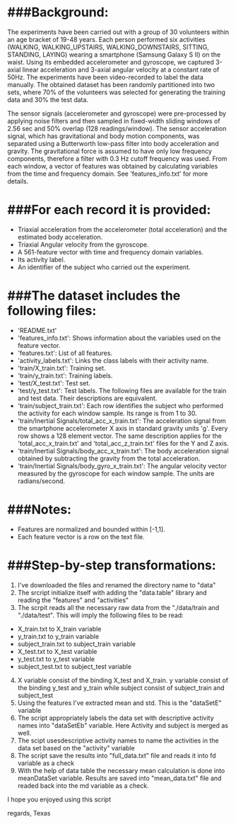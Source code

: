###Background:
==============

The experiments have been carried out with a group of 30 volunteers within an age bracket of 19-48 years. Each person performed six activities (WALKING, WALKING_UPSTAIRS, WALKING_DOWNSTAIRS, SITTING, STANDING, LAYING) wearing a smartphone (Samsung Galaxy S II) on the waist. Using its embedded accelerometer and gyroscope, we captured 3-axial linear acceleration and 3-axial angular velocity at a constant rate of 50Hz. The experiments have been video-recorded to label the data manually. The obtained dataset has been randomly partitioned into two sets, where 70% of the volunteers was selected for generating the training data and 30% the test data. 

The sensor signals (accelerometer and gyroscope) were pre-processed by applying noise filters and then sampled in fixed-width sliding windows of 2.56 sec and 50% overlap (128 readings/window). The sensor acceleration signal, which has gravitational and body motion components, was separated using a Butterworth low-pass filter into body acceleration and gravity. The gravitational force is assumed to have only low frequency components, therefore a filter with 0.3 Hz cutoff frequency was used. From each window, a vector of features was obtained by calculating variables from the time and frequency domain. See 'features_info.txt' for more details. 

###For each record it is provided:
==================================

- Triaxial acceleration from the accelerometer (total acceleration) and the estimated body acceleration.
- Triaxial Angular velocity from the gyroscope. 
- A 561-feature vector with time and frequency domain variables. 
- Its activity label. 
- An identifier of the subject who carried out the experiment.

###The dataset includes the following files:
============================================

- 'README.txt'
- 'features_info.txt': Shows information about the variables used on the feature vector.
- 'features.txt': List of all features.
- 'activity_labels.txt': Links the class labels with their activity name.
- 'train/X_train.txt': Training set.
- 'train/y_train.txt': Training labels.
- 'test/X_test.txt': Test set.
- 'test/y_test.txt': Test labels.
The following files are available for the train and test data. Their descriptions are equivalent. 
- 'train/subject_train.txt': Each row identifies the subject who performed the activity for each window sample. Its range is from 1 to 30. 
- 'train/Inertial Signals/total_acc_x_train.txt': The acceleration signal from the smartphone accelerometer X axis in standard gravity units 'g'. Every row shows a 128 element vector. The same description applies for the 'total_acc_x_train.txt' and 'total_acc_z_train.txt' files for the Y and Z axis. 
- 'train/Inertial Signals/body_acc_x_train.txt': The body acceleration signal obtained by subtracting the gravity from the total acceleration. 
- 'train/Inertial Signals/body_gyro_x_train.txt': The angular velocity vector measured by the gyroscope for each window sample. The units are radians/second. 

###Notes: 
========
- Features are normalized and bounded within [-1,1].
- Each feature vector is a row on the text file.

###Step-by-step transformations:
===============================
1. I've downloaded the files and renamed the directory name to "data"
2. The srcript initialize itself with adding the "data.table" library and  reading the "features" and "activities"
3. The scrpit reads all the necessary raw data from the "./data/train and "./data/test". This will imply the following files to be read:
* X_train.txt to X_train variable
* y_train.txt to y_train variable
* subject_train.txt to subject_train variable
* X_test.txt to X_test variable
* y_test.txt to y_test variable
* subject_test.txt to subject_test variable
4. X variable consist of the binding X_test and X_train. y variable consist of the binding y_test and y_train while subject consist of subject_train and subject_test
5. Using the features I've extracted mean and std. This is the "dataSetE" variable
6. The script appropriately labels the data set with descriptive activity names into "dataSetEb" variable. Here Activity and subject is merged as well.
7. The scipt usesdescriptive activity names to name the activities in the data set based on the "activity" variable
8. The script save the results into "full_data.txt" file and reads it into fd variable as a check
9. With the help of data table the necessary mean calculation is done into meanDataSet variable. Results are saved into "mean_data.txt" file and readed back into the md variable as a check.

I hope you enjoyed using this script

regards,
Texas







```

